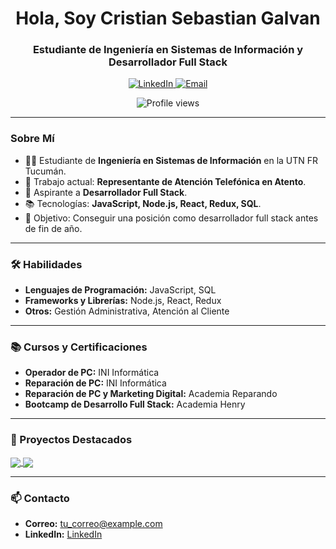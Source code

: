 <h1 align="center">Hola, Soy Cristian Sebastian Galvan</h1>
<h3 align="center">Estudiante de Ingeniería en Sistemas de Información y Desarrollador Full Stack</h3>

<p align="center">
  <a href="https://www.linkedin.com/in/cristian-sebastian-galv%C3%A1n-7766a6136/">
    <img src="https://img.shields.io/badge/LinkedIn-0077B5?style=for-the-badge&logo=linkedin&logoColor=white" alt="LinkedIn">
  </a>
  <a href="mailto:cristianse.galvan@gmail.com">
    <img src="https://img.shields.io/badge/Email-D14836?style=for-the-badge&logo=gmail&logoColor=white" alt="Email">
  </a>
</p>

<p align="center">
  <img src="https://komarev.com/ghpvc/?username=tu-usuario&style=flat-square&color=blue" alt="Profile views">
</p>

---

### Sobre Mí

- 👨‍🎓 Estudiante de **Ingeniería en Sistemas de Información** en la UTN FR Tucumán.
- 💼 Trabajo actual: **Representante de Atención Telefónica en Atento**.
- 🚀 Aspirante a **Desarrollador Full Stack**.
- 📚 Tecnologías: **JavaScript, Node.js, React, Redux, SQL**.
- 🌟 Objetivo: Conseguir una posición como desarrollador full stack antes de fin de año.

---

### 🛠️ Habilidades

- **Lenguajes de Programación:** JavaScript, SQL
- **Frameworks y Librerías:** Node.js, React, Redux
- **Otros:** Gestión Administrativa, Atención al Cliente

---

### 📚 Cursos y Certificaciones

- **Operador de PC:** INI Informática
- **Reparación de PC:** INI Informática
- **Reparación de PC y Marketing Digital:** Academia Reparando
- **Bootcamp de Desarrollo Full Stack:** Academia Henry

---

### 🌟 Proyectos Destacados

<a href="https://github.com/tu-usuario/proyecto-drivers">
  <img align="center" src="https://github-readme-stats.vercel.app/api/pin/?username=tu-usuario&repo=proyecto-drivers&theme=radical" />
</a>

<a href="https://github.com/tu-usuario/proyecto-ecommerce">
  <img align="center" src="https://github-readme-stats.vercel.app/api/pin/?username=tu-usuario&repo=proyecto-ecommerce&theme=radical" />
</a>

---

### 📫 Contacto

- **Correo:** [tu_correo@example.com](mailto:cristianse.galvan@gmail.com)
- **LinkedIn:** [LinkedIn](https://www.linkedin.com/in/cristian-sebastian-galv%C3%A1n-7766a6136/)


